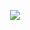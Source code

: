 <a href="https://github.com/yasanthaniroshan"><center><img src="https://github-profile-summary-cards.vercel.app/api/cards/profile-details?username=yasanthaniroshan&theme=github_dark&show_icons=true"/></center></a>

